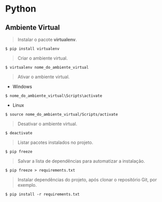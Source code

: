 # Python

## Ambiente Virtual

> Instalar o pacote **virtualenv**.

```
$ pip install virtualenv
```

> Criar o ambiente virtual.

```
$ virtualenv nome_do_ambiente_virtual 
```

> Ativar o ambiente virtual.

- Windows

```
$ nome_do_ambiente_virtual\Scripts\activate
```

- Linux

```
$ source nome_do_ambiente_virtual/Scripts/activate
```

> Desativar o ambiente virtual.

```
$ deactivate
```

> Listar pacotes instalados no projeto.
```
$ pip freeze
```

> Salvar a lista de dependências para automatizar a instalação.
```
$ pip freeze > requirements.txt
```

> Instalar dependências do projeto, após clonar o repositório Git, por exemplo.
```
$ pip install -r requirements.txt
```
